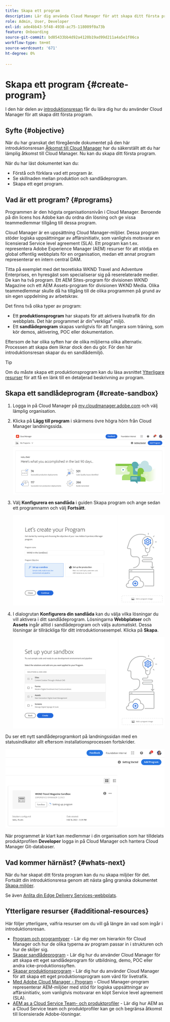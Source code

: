 ```yaml
---
title: Skapa ett program
description: Lär dig använda Cloud Manager för att skapa ditt första program.
role: Admin, User, Developer
exl-id: ade4bb43-5f48-4938-ac75-118009f0a73b
feature: Onboarding
source-git-commit: bd05433bb4d92a4120b19ad99d211a4a5e1f06ca
workflow-type: tm+mt
source-wordcount: '671'
ht-degree: 0%

---
```


# Skapa ett program {#create-program}

I den här delen av [introduktionsresan](overview.md) får du lära dig hur du använder Cloud Manager för att skapa ditt första program.

## Syfte {#objective}

När du har granskat det föregående dokumentet på den här introduktionsresan [Åtkomst till Cloud Manager](cloud-manager.md) har du säkerställt att du har lämplig åtkomst till Cloud Manager. Nu kan du skapa ditt första program.

När du har läst dokumentet kan du:

* Förstå och förklara vad ett program är.
* Se skillnaden mellan produktion och sandlådeprogram.
* Skapa ett eget program.

## Vad är ett program? {#programs}

Programmen är den högsta organisationsnivån i Cloud Manager. Beroende på din licens hos Adobe kan du ordna din lösning och ge vissa teammedlemmar tillgång till dessa program.

Cloud Manager är en uppsättning Cloud Manager-miljöer. Dessa program stöder logiska uppsättningar av affärsinitiativ, som vanligtvis motsvarar en licensierad Service level agreement (SLA). Ett program kan t.ex. representera Adobe Experience Manager (AEM) resurser för att stödja en global offentlig webbplats för en organisation, medan ett annat program representerar en intern central DAM.

Titta på exemplet med det teoretiska WKND Travel and Adventure Enterprises, en hyresgäst som specialiserar sig på reserelaterade medier. De kan ha två program. Ett AEM Sites-program för divisionen WKND Magazine och ett AEM Assets-program för divisionen WKND Media. Olika teammedlemmar skulle då ha tillgång till de olika programmen på grund av sin egen uppdelning av arbetskrav.

Det finns två olika typer av program:

* Ett **produktionsprogram** har skapats för att aktivera livatrafik för din webbplats. Det här programmet är din&quot;verkliga&quot; miljö.
* Ett **sandlådeprogram** skapas vanligtvis för att fungera som träning, som kör demos, aktivering, POC eller dokumentation.

Eftersom de har olika syften har de olika miljöerna olika alternativ. Processen att skapa dem liknar dock den du gör. För den här introduktionsresan skapar du en sandlådemiljö.

>[!TIP]
>
>Om du måste skapa ett produktionsprogram kan du läsa avsnittet [Ytterligare resurser](#additional-resources) för att få en länk till en detaljerad beskrivning av program.

## Skapa ett sandlådeprogram {#create-sandbox}

1. Logga in på Cloud Manager på [my.cloudmanager.adobe.com](https://my.cloudmanager.adobe.com/) och välj lämplig organisation.

1. Klicka på **Lägg till program** i skärmens övre högra hörn från Cloud Manager landningssida.

   ![Cloud Manager landningssida](/help/implementing/cloud-manager/getting-access-to-aem-in-cloud/assets/cloud-manager-my-programs.png)

1. Välj **Konfigurera en sandlåda** i guiden Skapa program och ange sedan ett programnamn och välj **Fortsätt**.

   ![Skapa programtyp](/help/implementing/cloud-manager/getting-access-to-aem-in-cloud/assets/create-sandbox.png)

1. I dialogrutan **Konfigurera din sandlåda** kan du välja vilka lösningar du vill aktivera i ditt sandlådeprogram. Lösningarna **Webbplatser** och **Assets** ingår alltid i sandlådeprogram och väljs automatiskt. Dessa lösningar är tillräckliga för ditt introduktionsexempel. Klicka på **Skapa**.

   ![Välj lösning](assets/set-up-sandbox-onboarding.png)

Du ser ett nytt sandlådeprogramkort på landningssidan med en statusindikator allt eftersom installationsprocessen fortskrider.

![Skapa sandlåda från översiktssida](/help/implementing/cloud-manager/getting-access-to-aem-in-cloud/assets/program-create-setupdemo2.png)

När programmet är klart kan medlemmar i din organisation som har tilldelats produktprofilen **Developer** logga in på Cloud Manager och hantera Cloud Manager Git-databaser.

## Vad kommer härnäst? {#whats-next}

När du har skapat ditt första program kan du nu skapa miljöer för det. Fortsätt din introduktionsresa genom att nästa gång granska dokumentet [Skapa miljöer](create-environments.md).

Se även [Anlita din Edge Delivery Services-webbplats](/help/implementing/cloud-manager/edge-delivery/create-edge-delivery-site.md).

## Ytterligare resurser {#additional-resources}

Här följer ytterligare, valfria resurser om du vill gå längre än vad som ingår i introduktionsresan.

* [Program och programtyper](/help/implementing/cloud-manager/getting-access-to-aem-in-cloud/program-types.md) - Lär dig mer om hierarkin för Cloud Manager och hur de olika typerna av program passar in i strukturen och hur de skiljer sig.
* [Skapar sandlådeprogram](/help/implementing/cloud-manager/getting-access-to-aem-in-cloud/creating-sandbox-programs.md) - Lär dig hur du använder Cloud Manager för att skapa ett eget sandlådeprogram för utbildning, demo, POC eller andra icke-produktionssyften.
* [Skapar produktionsprogram](/help/implementing/cloud-manager/getting-access-to-aem-in-cloud/creating-production-programs.md) - Lär dig hur du använder Cloud Manager för att skapa ett eget produktionsprogram som värd för livetrafik.
* [Med Adobe Cloud Manager - Program](https://experienceleague.adobe.com/sv/docs/experience-manager-learn/cloud-service/cloud-manager/programs) - Cloud Manager-program representerar AEM-miljöer med stöd för logiska uppsättningar av affärsinitiativ, som vanligtvis motsvarar en köpt Service level agreement (SLA).
* [AEM as a Cloud Service Team- och produktprofiler](/help/onboarding/aem-cs-team-product-profiles.md) - Lär dig hur AEM as a Cloud Service team och produktprofiler kan ge och begränsa åtkomst till licensierade Adobe-lösningar.
